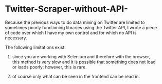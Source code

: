 # Twitter-Scraper-without-API-


Because the previous ways to do data mining on Twitter are limited to sometimes poorly functioning libraries using the Twitter API, I wrote a piece of code over which I have my own control and for which no API is necessary. 

The following limitations exist:

1. since you are working with Selenium and therefore with the browser, this method is very slow and it is possible that something does not load or loads poorly; however, this is rare.

2. of course only what can be seen in the frontend can be read in.
